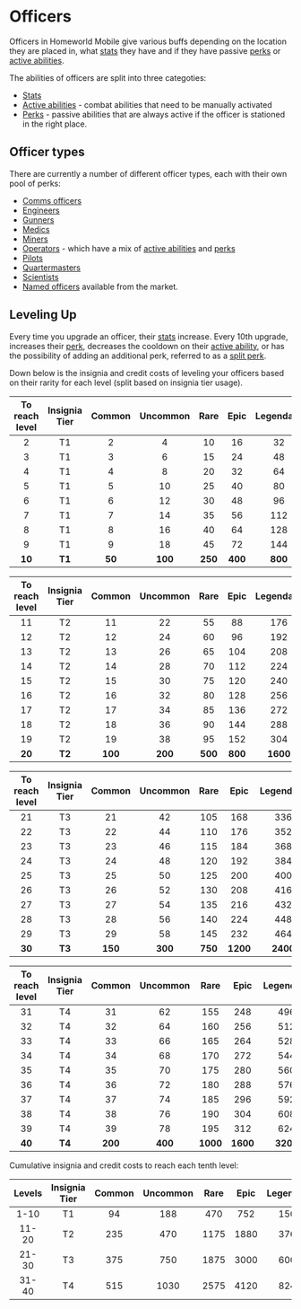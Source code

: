 # Officers

Officers in Homeworld Mobile give various buffs depending on the location they
are placed in, what [stats](officer-stats.md) they have and if they have
passive [perks](perks/index.md) or [active abilities](active-abilities.md).

The abilities of officers are split into three categoties:

* [Stats](officer-stats.md)
* [Active abilities](active-abilities.md) - combat abilities that need to be
  manually activated
* [Perks](perks/index.md) - passive abilities that are always active if the
  officer is stationed in the right place.

## Officer types

There are currently a number of different officer types, each with their own
pool of perks:

* [Comms officers](perks/comms-officer-perks.md)
* [Engineers](perks/engineer-perks.md)
* [Gunners](perks/gunner-perks.md)
* [Medics](perks/medic-perks.md)
* [Miners](perks/miner-perks.md)
* [Operators](perks/operator-perks.md) - which have a mix of
  [active abilities](active-abilities.md) and [perks](perks/operator-perks.md)
* [Pilots](perks/pilot-perks.md)
* [Quartermasters](perks/quartermaster-perks.md)
* [Scientists](perks/scientist-perks.md)
* [Named officers](list/index.md) available from the market.

## Leveling Up

Every time you upgrade an officer, their [stats](officer-stats.md) increase.
Every 10th upgrade, increases their [perk](perks/index.md), decreases the
cooldown on their [active ability](active-abilities.md), or has the possibility
of adding an additional perk, referred to as a
[split perk](perks/index.md#split-perks).

Down below is the insignia and credit costs of leveling your officers based on
their rarity for each level (split based on insignia tier usage).

| To reach level| Insignia Tier  | Common | Uncommon | Rare    | Epic    | Legendary | Credits   |
|:-------------:|:--------------:|:------:|:--------:|:-------:|:-------:|:---------:|:---------:|
| 2             | T1             | 2      | 4        | 10      | 16      | 32        | 2400      |
| 3             | T1             | 3      | 6        | 15      | 24      | 48        | 3600      |
| 4             | T1             | 4      | 8        | 20      | 32      | 64        | 4800      |
| 5             | T1             | 5      | 10       | 25      | 40      | 80        | 6000      |
| 6             | T1             | 6      | 12       | 30      | 48      | 96        | 7200      |
| 7             | T1             | 7      | 14       | 35      | 56      | 112       | 8400      |
| 8             | T1             | 8      | 16       | 40      | 64      | 128       | 9600      |
| 9             | T1             | 9      | 18       | 45      | 72      | 144       | 10800     |
| **10**        | **T1**         | **50** | **100**  | **250** | **400** | **800**   | **24000** |

| To reach level| Insignia Tier  | Common | Uncommon | Rare    | Epic    | Legendary | Credits   |
|:-------------:|:--------------:|:------:|:--------:|:-------:|:-------:|:---------:|:---------:|
| 11            | T2             | 11     | 22       | 55      | 88      | 176       | 13200     |
| 12            | T2             | 12     | 24       | 60      | 96      | 192       | 14400     |
| 13            | T2             | 13     | 26       | 65      | 104     | 208       | 15600     |
| 14            | T2             | 14     | 28       | 70      | 112     | 224       | 16800     |
| 15            | T2             | 15     | 30       | 75      | 120     | 240       | 18000     |
| 16            | T2             | 16     | 32       | 80      | 128     | 256       | 19200     |
| 17            | T2             | 17     | 34       | 85      | 136     | 272       | 20400     |
| 18            | T2             | 18     | 36       | 90      | 144     | 288       | 21600     |
| 19            | T2             | 19     | 38       | 95      | 152     | 304       | 22800     |
| **20**        | **T2**         | **100**| **200**  | **500** | **800** | **1600**  | **48000** |

| To reach level| Insignia Tier  | Common | Uncommon | Rare    | Epic    | Legendary | Credits   |
|:-------------:|:--------------:|:------:|:--------:|:-------:|:-------:|:---------:|:---------:|
| 21            | T3             | 21     | 42       | 105     | 168     | 336       | 25200     |
| 22            | T3             | 22     | 44       | 110     | 176     | 352       | 26400     |
| 23            | T3             | 23     | 46       | 115     | 184     | 368       | 27600     |
| 24            | T3             | 24     | 48       | 120     | 192     | 384       | 28800     |
| 25            | T3             | 25     | 50       | 125     | 200     | 400       | 30000     |
| 26            | T3             | 26     | 52       | 130     | 208     | 416       | 31200     |
| 27            | T3             | 27     | 54       | 135     | 216     | 432       | 32400     |
| 28            | T3             | 28     | 56       | 140     | 224     | 448       | 33600     |
| 29            | T3             | 29     | 58       | 145     | 232     | 464       | 34800     |
| **30**        | **T3**         | **150**| **300**  | **750** | **1200**| **2400**  | **72000** |

| To reach level| Insignia Tier  | Common | Uncommon | Rare    | Epic    | Legendary | Credits   |
|:-------------:|:--------------:|:------:|:--------:|:-------:|:-------:|:---------:|:---------:|
| 31            | T4             | 31     | 62       | 155     | 248     | 496       | 37200     |
| 32            | T4             | 32     | 64       | 160     | 256     | 512       | 38400     |
| 33            | T4             | 33     | 66       | 165     | 264     | 528       | 39600     |
| 34            | T4             | 34     | 68       | 170     | 272     | 544       | 40800     |
| 35            | T4             | 35     | 70       | 175     | 280     | 560       | 42000     |
| 36            | T4             | 36     | 72       | 180     | 288     | 576       | 43200     |
| 37            | T4             | 37     | 74       | 185     | 296     | 592       | 44400     |
| 38            | T4             | 38     | 76       | 190     | 304     | 608       | 45600     |
| 39            | T4             | 39     | 78       | 195     | 312     | 624       | 46800     |
| **40**        | **T4**         | **200**| **400**  | **1000**| **1600**| **3200**  | **96000** |

Cumulative insignia and credit costs to reach each tenth level:

| Levels | Insignia Tier | Common | Uncommon | Rare | Epic | Legendary     | Credits |
|:------:|:-------------:|:------:|:--------:|:----:|:----:|:-------------:|:-------:|
| 1-10   | T1            | 94     | 188      | 470  | 752  | 1504          | 76800   |
| 11-20  | T2            | 235    | 470      | 1175 | 1880 | 3760          | 210000  |
| 21-30  | T3            | 375    | 750      | 1875 | 3000 | 6000          | 342000  |
| 31-40  | T4            | 515    | 1030     | 2575 | 4120 | 8240          | 474000  |
